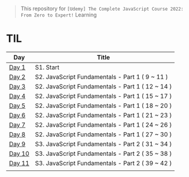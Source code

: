 > This repository for `[Udemy] The Complete JavaScript Course 2022: From Zero to Expert!` Learning

# TIL

| Day                               | Title                                            |
| --------------------------------- | ------------------------------------------------ |
| [Day 1](./markdown/cjs220830.md)  | S1. Start                                        |
| [Day 2](./markdown/cjs220831.md)  | S2. JavaScript Fundamentals - Part 1 ( 9 ~ 11 )  |
| [Day 3](./markdown/cjs220901.md)  | S2. JavaScript Fundamentals - Part 1 ( 12 ~ 14 ) |
| [Day 4](./markdown/cjs220902.md)  | S2. JavaScript Fundamentals - Part 1 ( 15 ~ 17 ) |
| [Day 5](./markdown/cjs220903.md)  | S2. JavaScript Fundamentals - Part 1 ( 18 ~ 20 ) |
| [Day 6](./markdown/cjs220904.md)  | S2. JavaScript Fundamentals - Part 1 ( 21 ~ 23 ) |
| [Day 7](./markdown/cjs220905.md)  | S2. JavaScript Fundamentals - Part 1 ( 24 ~ 26 ) |
| [Day 8](./markdown/cjs220906.md)  | S2. JavaScript Fundamentals - Part 1 ( 27 ~ 30 ) |
| [Day 9](./markdown/cjs220907.md)  | S3. JavaScript Fundamentals - Part 2 ( 31 ~ 34 ) |
| [Day 10](./markdown/cjs220908.md) | S3. JavaScript Fundamentals - Part 2 ( 35 ~ 38 ) |
| [Day 11](./markdown/cjs220909.md) | S3. JavaScript Fundamentals - Part 2 ( 39 ~ 42 ) |
|                                   |                                                  |
